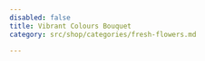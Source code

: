 ```yaml
---
disabled: false
title: Vibrant Colours Bouquet
category: src/shop/categories/fresh-flowers.md

---
```

